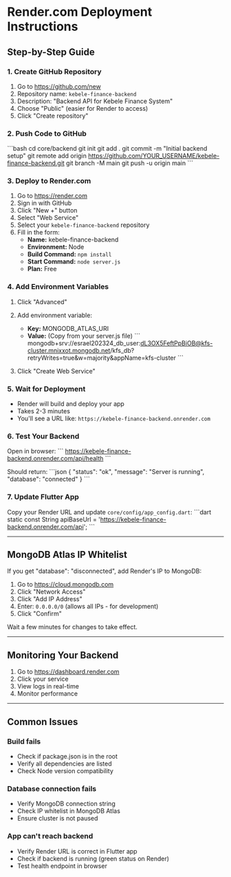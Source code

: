 # Render.com Deployment Instructions

## Step-by-Step Guide

### 1. Create GitHub Repository

1. Go to https://github.com/new
2. Repository name: `kebele-finance-backend`
3. Description: "Backend API for Kebele Finance System"
4. Choose "Public" (easier for Render to access)
5. Click "Create repository"

### 2. Push Code to GitHub

\`\`\`bash
cd core/backend
git init
git add .
git commit -m "Initial backend setup"
git remote add origin https://github.com/YOUR_USERNAME/kebele-finance-backend.git
git branch -M main
git push -u origin main
\`\`\`

### 3. Deploy to Render.com

1. Go to https://render.com
2. Sign in with GitHub
3. Click "New +" button
4. Select "Web Service"
5. Select your `kebele-finance-backend` repository
6. Fill in the form:
   - **Name:** kebele-finance-backend
   - **Environment:** Node
   - **Build Command:** `npm install`
   - **Start Command:** `node server.js`
   - **Plan:** Free

### 4. Add Environment Variables

1. Click "Advanced"
2. Add environment variable:
   - **Key:** MONGODB_ATLAS_URI
   - **Value:** (Copy from your server.js file)
     \`\`\`
     mongodb+srv://esrael202324_db_user:dL3OX5FeftPpBiOB@kfs-cluster.mnixxot.mongodb.net/kfs_db?retryWrites=true&w=majority&appName=kfs-cluster
     \`\`\`

3. Click "Create Web Service"

### 5. Wait for Deployment

- Render will build and deploy your app
- Takes 2-3 minutes
- You'll see a URL like: `https://kebele-finance-backend.onrender.com`

### 6. Test Your Backend

Open in browser:
\`\`\`
https://kebele-finance-backend.onrender.com/api/health
\`\`\`

Should return:
\`\`\`json
{
  "status": "ok",
  "message": "Server is running",
  "database": "connected"
}
\`\`\`

### 7. Update Flutter App

Copy your Render URL and update `core/config/app_config.dart`:
\`\`\`dart
static const String apiBaseUrl = 'https://kebele-finance-backend.onrender.com/api';
\`\`\`

---

## MongoDB Atlas IP Whitelist

If you get "database": "disconnected", add Render's IP to MongoDB:

1. Go to https://cloud.mongodb.com
2. Click "Network Access"
3. Click "Add IP Address"
4. Enter: `0.0.0.0/0` (allows all IPs - for development)
5. Click "Confirm"

Wait a few minutes for changes to take effect.

---

## Monitoring Your Backend

1. Go to https://dashboard.render.com
2. Click your service
3. View logs in real-time
4. Monitor performance

---

## Common Issues

### Build fails
- Check if package.json is in the root
- Verify all dependencies are listed
- Check Node version compatibility

### Database connection fails
- Verify MongoDB connection string
- Check IP whitelist in MongoDB Atlas
- Ensure cluster is not paused

### App can't reach backend
- Verify Render URL is correct in Flutter app
- Check if backend is running (green status on Render)
- Test health endpoint in browser
